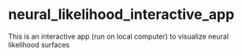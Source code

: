 # neural_likelihood_interactive_app
This is an interactive app (run on local computer) to visualize neural likelihood surfaces

